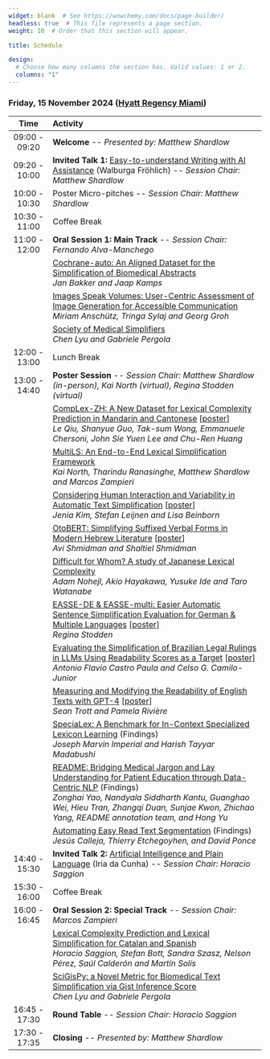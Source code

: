 ```yaml
---
widget: blank  # See https://wowchemy.com/docs/page-builder/
headless: true  # This file represents a page section.
weight: 10  # Order that this section will appear.

title: Schedule

design:
  # Choose how many columns the section has. Valid values: 1 or 2.
  columns: "1"
---
```


### Friday, 15 November 2024 ([Hyatt Regency Miami](https://www.hyatt.com/hyatt-regency/en-US/miarm-hyatt-regency-miami))


 | Time<br> | Activity |
| :---: | :----------- |
| 09:00 - 09:20 | **Welcome** -- *Presented by: Matthew Shardlow*|
| 09:20 - 10:00 | **Invited Talk 1:** [Easy-to-understand Writing with AI Assistance](../talks/frohlich) (Walburga Fröhlich) -- *Session Chair: Matthew Shardlow* |
| 10:00 - 10:30 | Poster Micro-pitches -- *Session Chair: Matthew Shardlow* |
| 10:30 - 11:00 | Coffee Break |
| 11:00 - 12:00 | **Oral Session 1: Main Track** -- *Session Chair: Fernando Alva-Manchego* |
|  | [Cochrane-auto: An Aligned Dataset for the Simplification of Biomedical Abstracts](https://aclanthology.org/2024.tsar-1.5/) <br>*Jan Bakker and Jaap Kamps* |
|  | [Images Speak Volumes: User-Centric Assessment of Image Generation for Accessible Communication](https://aclanthology.org/2024.tsar-1.4/) <br>*Miriam Anschütz, Tringa Sylaj and Georg Groh* |
|  | [Society of Medical Simplifiers](https://aclanthology.org/2024.tsar-1.7/) <br>*Chen Lyu and Gabriele Pergola* |
| 12:00 - 13:00 | Lunch Break |
| 13:00 - 14:40 | **Poster Session** -- *Session Chair: Matthew Shardlow (in-person), Kai North (virtual), Regina Stodden (virtual)* |
|  | [CompLex-ZH: A New Dataset for Lexical Complexity Prediction in Mandarin and Cantonese](https://aclanthology.org/2024.tsar-1.3/) [[poster](./posters/qiu-etal-2024-complex.pdf)] <br>*Le Qiu, Shanyue Guo, Tak-sum Wong, Emmanuele Chersoni, John Sie Yuen Lee and Chu-Ren Huang* |
|  | [MultiLS: An End-to-End Lexical Simplification Framework](https://aclanthology.org/2024.tsar-1.1/) <br>*Kai North, Tharindu Ranasinghe, Matthew Shardlow and Marcos Zampieri* |
|  | [Considering Human Interaction and Variability in Automatic Text Simplification](https://aclanthology.org/2024.tsar-1.6/) [[poster](./posters/kim-etal-2024-considering.pdf)] <br>*Jenia Kim, Stefan Leijnen and Lisa Beinborn* |
|  | [OtoBERT: Simplifying Suffixed Verbal Forms in Modern Hebrew Literature](https://aclanthology.org/2024.tsar-1.2/) [[poster](./posters/OtoBERTPoster_A0.pdf)]<br>*Avi Shmidman and Shaltiel Shmidman* |
|  | [Difficult for Whom? A study of Japanese Lexical Complexity](https://aclanthology.org/2024.tsar-1.8/) <br>*Adam Nohejl, Akio Hayakawa, Yusuke Ide and Taro Watanabe* |
|  | [EASSE-DE & EASSE-multi: Easier Automatic Sentence Simplification Evaluation for German & Multiple Languages](https://aclanthology.org/2024.tsar-1.11/) [[poster](./posters/poster-stodden-2024-easse-de.pdf)] <br>*Regina Stodden* |
|  | [Evaluating the Simplification of Brazilian Legal Rulings in LLMs Using Readability Scores as a Target](https://aclanthology.org/2024.tsar-1.12/) [[poster](./posters/poster_tsar2024_antonio.pdf)] <br>*Antonio Flavio Castro Paula and Celso G. Camilo-Junior* |
|  | [Measuring and Modifying the Readability of English Texts with GPT-4](https://aclanthology.org/2024.tsar-1.13/) [[poster](./posters/trott-riviere-2024-measuring.pdf)] <br>*Sean Trott and Pamela Rivière* |
|  | [SpeciaLex: A Benchmark for In-Context Specialized Lexicon Learning](https://aclanthology.org/2024.findings-emnlp.52/) (Findings) <br>*Joseph Marvin Imperial and Harish Tayyar Madabushi* |
|  | [README: Bridging Medical Jargon and Lay Understanding for Patient Education through Data-Centric NLP](https://aclanthology.org/2024.findings-emnlp.737/) (Findings) <br>*Zonghai Yao, Nandyala Siddharth Kantu, Guanghao Wei, Hieu Tran, Zhangqi Duan, Sunjae Kwon, Zhichao Yang, README annotation team, and Hong Yu* |
|  | [Automating Easy Read Text Segmentation](https://aclanthology.org/2024.findings-emnlp.694/) (Findings) <br>*Jesús Calleja, Thierry Etchegoyhen, and David Ponce* |
| 14:40 - 15:30 | **Invited Talk 2:** [Artificial Intelligence and Plain Language](../talks/dacunha) (Iria da Cunha) -- *Session Chair: Horacio Saggion* |
| 15:30 - 16:00 | Coffee Break |
| 16:00 - 16:45 | **Oral Session 2: Special Track** -- *Session Chair: Marcos Zampieri* |
|  | [Lexical Complexity Prediction and Lexical Simplification for Catalan and Spanish](https://aclanthology.org/2024.tsar-1.9/) <br>*Horacio Saggion, Stefan Bott, Sandra Szasz, Nelson Pérez, Saúl Calderón and Martín Solís* |
|  | [SciGisPy: a Novel Metric for Biomedical Text Simplification via Gist Inference Score](https://aclanthology.org/2024.tsar-1.10/) <br>*Chen Lyu and Gabriele Pergola* |
| 16:45 - 17:30 | **Round Table** -- *Session Chair:  Horacio Saggion* |
| 17:30 - 17:35 | **Closing** -- *Presented by: Matthew Shardlow* |
